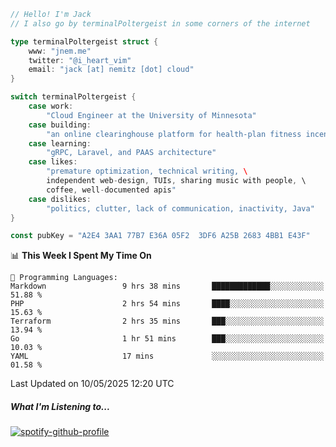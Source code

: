 ```go
// Hello! I'm Jack
// I also go by terminalPoltergeist in some corners of the internet

type terminalPoltergeist struct {
    www: "jnem.me"
    twitter: "@i_heart_vim"
    email: "jack [at] nemitz [dot] cloud"
}

switch terminalPoltergeist {
    case work:
        "Cloud Engineer at the University of Minnesota"
    case building:
        "an online clearinghouse platform for health-plan fitness incentive programs"
    case learning:
        "gRPC, Laravel, and PAAS architecture"
    case likes:
        "premature optimization, technical writing, \
        independent web-design, TUIs, sharing music with people, \
        coffee, well-documented apis"
    case dislikes:
        "politics, clutter, lack of communication, inactivity, Java"
}

const pubKey = "A2E4 3AA1 77B7 E36A 05F2  3DF6 A25B 2683 4BB1 E43F"
```

<!--START_SECTION:waka-->
📊 **This Week I Spent My Time On** 

```text
💬 Programming Languages: 
Markdown                 9 hrs 38 mins       █████████████░░░░░░░░░░░░   51.88 % 
PHP                      2 hrs 54 mins       ████░░░░░░░░░░░░░░░░░░░░░   15.63 % 
Terraform                2 hrs 35 mins       ███░░░░░░░░░░░░░░░░░░░░░░   13.94 % 
Go                       1 hr 51 mins        ███░░░░░░░░░░░░░░░░░░░░░░   10.03 % 
YAML                     17 mins             ░░░░░░░░░░░░░░░░░░░░░░░░░   01.58 % 
```


 Last Updated on 10/05/2025 12:20 UTC
<!--END_SECTION:waka-->

##### What I'm Listening to...

[![spotify-github-profile](https://jnem.me/listening-item?maxAge=2592000)](https://jnem.me/listening)
